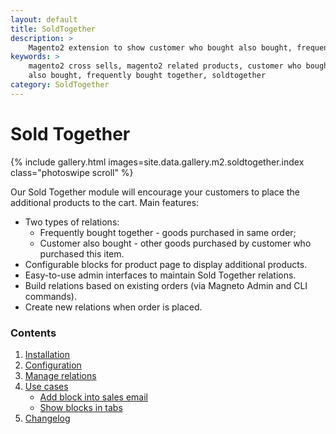 ```yaml
---
layout: default
title: SoldTogether
description: >
    Magento2 extension to show customer who bought also bought, frequently bought together blocks
keywords: >
    magento2 cross sells, magento2 related products, customer who bought
    also bought, frequently bought together, soldtogether
category: SoldTogether
---
```


# Sold Together

{% include gallery.html images=site.data.gallery.m2.soldtogether.index class="photoswipe scroll" %}

Our Sold Together module will encourage your customers to place the additional products to the cart. Main features:

 -  Two types of relations:
     +  Frequently bought together - goods purchased in same order;
     +  Customer also bought - other goods purchased by customer who purchased this item.
 -  Configurable blocks for product page to display additional products.
 -  Easy-to-use admin interfaces to maintain Sold Together relations.
 -  Build relations based on existing orders (via Magneto Admin and CLI commands).
 -  Create new relations when order is placed.

### Contents

1. [Installation](installation/)
2. [Configuration](configuration/)
3. [Manage relations](manage-relations/)
4. [Use cases](use-cases/)
    -  [Add block into sales email](use-cases/#add-block-into-sales-email)
    -  [Show blocks in tabs](use-cases/#show-blocks-in-tabs)
5. [Changelog](changelog/)
